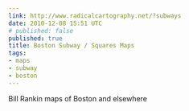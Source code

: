 ```yaml
---
link: http://www.radicalcartography.net/?subways
date: 2010-12-08 15:51 UTC
# published: false
published: true
title: Boston Subway / Squares Maps
tags:
- maps
- subway
- boston
---
```


Bill Rankin maps of Boston and elsewhere
